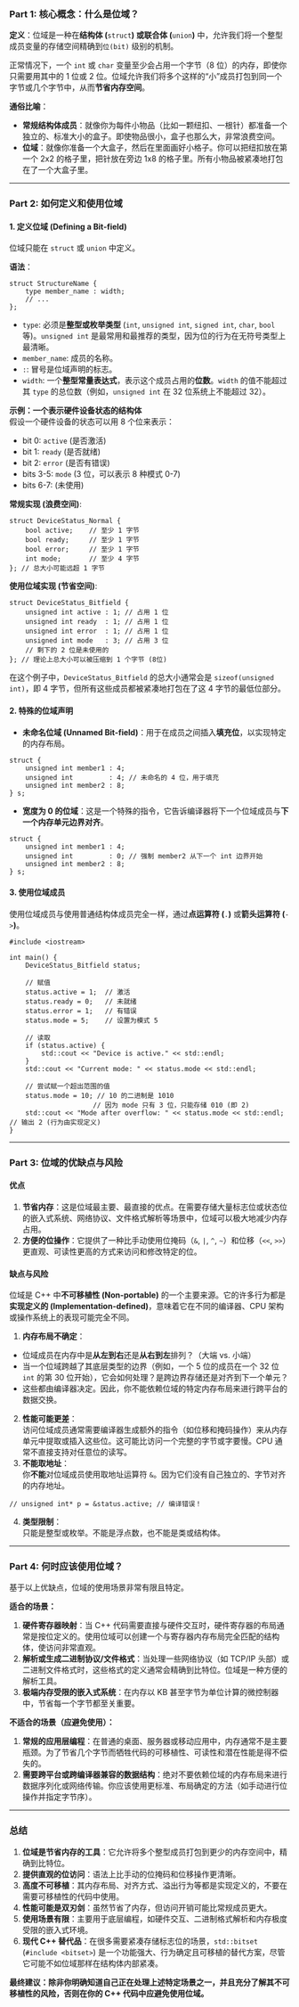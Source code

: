 
### Part 1: 核心概念：什么是位域？

**定义**：位域是一种在**结构体 (**`struct`**) 或联合体 (**`union`**)** 中，允许我们将一个整型成员变量的存储空间精确到`位(bit)` 级别的机制。

正常情况下，一个 `int` 或 `char` 变量至少会占用一个字节（8 位）的内存，即使你只需要用其中的 1 位或 2 位。位域允许我们将多个这样的“小”成员打包到同一个字节或几个字节中，从而**节省内存空间**。

**通俗比喻**：

- **常规结构体成员**：就像你为每件小物品（比如一颗纽扣、一根针）都准备一个独立的、标准大小的盒子。即使物品很小，盒子也那么大，非常浪费空间。
- **位域**：就像你准备一个大盒子，然后在里面画好小格子。你可以把纽扣放在第一个 2x2 的格子里，把针放在旁边 1x8 的格子里。所有小物品被紧凑地打包在了一个大盒子里。

---

### Part 2: 如何定义和使用位域

#### 1. 定义位域 (Defining a Bit-field)

位域只能在 `struct` 或 `union` 中定义。

**语法**：

```
struct StructureName {
    type member_name : width;
    // ...
};
```

- `type`: 必须是**整型或枚举类型** (`int`, `unsigned int`, `signed int`, `char`, `bool` 等)。`unsigned int` 是最常用和最推荐的类型，因为位的行为在无符号类型上最清晰。
- `member_name`: 成员的名称。
- `:`: 冒号是位域声明的标志。
- `width`: 一个**整型常量表达式**，表示这个成员占用的**位数**。`width` 的值不能超过其 `type` 的总位数（例如，`unsigned int` 在 32 位系统上不能超过 32）。

**示例：一个表示硬件设备状态的结构体**  
假设一个硬件设备的状态可以用 8 个位来表示：

- bit 0: `active` (是否激活)
- bit 1: `ready` (是否就绪)
- bit 2: `error` (是否有错误)
- bits 3-5: `mode` (3 位，可以表示 8 种模式 0-7)
- bits 6-7: (未使用)

**常规实现 (浪费空间)**:

```
struct DeviceStatus_Normal {
    bool active;    // 至少 1 字节
    bool ready;     // 至少 1 字节
    bool error;     // 至少 1 字节
    int mode;       // 至少 4 字节
}; // 总大小可能远超 1 字节
```

**使用位域实现 (节省空间)**:

```
struct DeviceStatus_Bitfield {
    unsigned int active : 1; // 占用 1 位
    unsigned int ready  : 1; // 占用 1 位
    unsigned int error  : 1; // 占用 1 位
    unsigned int mode   : 3; // 占用 3 位
    // 剩下的 2 位是未使用的
}; // 理论上总大小可以被压缩到 1 个字节 (8位)
```

在这个例子中，`DeviceStatus_Bitfield` 的总大小通常会是 `sizeof(unsigned int)`，即 4 字节，但所有这些成员都被紧凑地打包在了这 4 字节的最低位部分。

#### 2. 特殊的位域声明

- **未命名位域 (Unnamed Bit-field)**：用于在成员之间插入**填充位**，以实现特定的内存布局。

```
struct {
    unsigned int member1 : 4;
    unsigned int         : 4; // 未命名的 4 位，用于填充
    unsigned int member2 : 8;
} s;
```

- **宽度为 0 的位域**：这是一个特殊的指令，它告诉编译器将下一个位域成员与**下一个内存单元边界对齐**。

```
struct {
    unsigned int member1 : 4;
    unsigned int         : 0; // 强制 member2 从下一个 int 边界开始
    unsigned int member2 : 8;
} s;
```

#### 3. 使用位域成员

使用位域成员与使用普通结构体成员完全一样，通过**点运算符 (**`.`**)** 或**箭头运算符 (**`->`**)**。

```
#include <iostream>

int main() {
    DeviceStatus_Bitfield status;

    // 赋值
    status.active = 1;  // 激活
    status.ready = 0;   // 未就绪
    status.error = 1;   // 有错误
    status.mode = 5;    // 设置为模式 5

    // 读取
    if (status.active) {
        std::cout << "Device is active." << std::endl;
    }
    std::cout << "Current mode: " << status.mode << std::endl;

    // 尝试赋一个超出范围的值
    status.mode = 10; // 10 的二进制是 1010
                     // 因为 mode 只有 3 位，只能存储 010 (即 2)
    std::cout << "Mode after overflow: " << status.mode << std::endl; // 输出 2 (行为由实现定义)
}
```

---

### Part 3: 位域的优缺点与风险

#### 优点

1. **节省内存**：这是位域最主要、最直接的优点。在需要存储大量标志位或状态位的嵌入式系统、网络协议、文件格式解析等场景中，位域可以极大地减少内存占用。
2. **方便的位操作**：它提供了一种比手动使用位掩码（`&`, `|`, `^`, `~`）和位移（`<<`, `>>`）更直观、可读性更高的方式来访问和修改特定的位。

#### 缺点与风险

位域是 C++ 中**不可移植性 (Non-portable)** 的一个主要来源。它的许多行为都是**实现定义的 (Implementation-defined)**，意味着它在不同的编译器、CPU 架构或操作系统上的表现可能完全不同。

1. **内存布局不确定**：

- 位域成员在内存中是**从左到右**还是**从右到左**排列？（大端 vs. 小端）
- 当一个位域跨越了其底层类型的边界（例如，一个 5 位的成员在一个 32 位 `int` 的第 30 位开始），它会如何处理？是跨边界存储还是对齐到下一个单元？
- 这些都由编译器决定。因此，你不能依赖位域的特定内存布局来进行跨平台的数据交换。

2. **性能可能更差**：  
    访问位域成员通常需要编译器生成额外的指令（如位移和掩码操作）来从内存单元中提取或插入这些位。这可能比访问一个完整的字节或字要慢。CPU 通常不直接支持对任意位的读写。
3. **不能取地址**：  
    你**不能**对位域成员使用取地址运算符 `&`。因为它们没有自己独立的、字节对齐的内存地址。

```
// unsigned int* p = &status.active; // 编译错误！
```

4. **类型限制**：  
    只能是整型或枚举。不能是浮点数，也不能是类或结构体。

---

### Part 4: 何时应该使用位域？

基于以上优缺点，位域的使用场景非常有限且特定。

**适合的场景：**

1. **硬件寄存器映射**：当 C++ 代码需要直接与硬件交互时，硬件寄存器的布局通常是按位定义的。使用位域可以创建一个与寄存器内存布局完全匹配的结构体，使访问非常直观。
2. **解析或生成二进制协议/文件格式**：当处理一些网络协议（如 TCP/IP 头部）或二进制文件格式时，这些格式的定义通常会精确到比特位。位域是一种方便的解析工具。
3. **极端内存受限的嵌入式系统**：在内存以 KB 甚至字节为单位计算的微控制器中，节省每一个字节都至关重要。

**不适合的场景（应避免使用）：**

1. **常规的应用层编程**：在普通的桌面、服务器或移动应用中，内存通常不是主要瓶颈。为了节省几个字节而牺牲代码的可移植性、可读性和潜在性能是得不偿失的。
2. **需要跨平台或跨编译器兼容的数据结构**：绝对不要依赖位域的内存布局来进行数据序列化或网络传输。你应该使用更标准、布局确定的方法（如手动进行位操作并指定字节序）。

---

### 总结

1. **位域是节省内存的工具**：它允许将多个整型成员打包到更少的内存空间中，精确到比特位。
2. **提供直观的位访问**：语法上比手动的位掩码和位移操作更清晰。
3. **高度不可移植**：其内存布局、对齐方式、溢出行为等都是实现定义的，不要在需要可移植性的代码中使用。
4. **性能可能是双刃剑**：虽然节省了内存，但访问开销可能比常规成员更大。
5. **使用场景有限**：主要用于底层编程，如硬件交互、二进制格式解析和内存极度受限的嵌入式环境。
6. **现代 C++ 替代品**：在很多需要紧凑存储标志位的场景，`std::bitset` (`#include <bitset>`) 是一个功能强大、行为确定且可移植的替代方案，尽管它可能不如位域那样在结构体内部紧凑。

**最终建议：除非你明确知道自己正在处理上述特定场景之一，并且充分了解其不可移植性的风险，否则在你的 C++ 代码中应避免使用位域。**